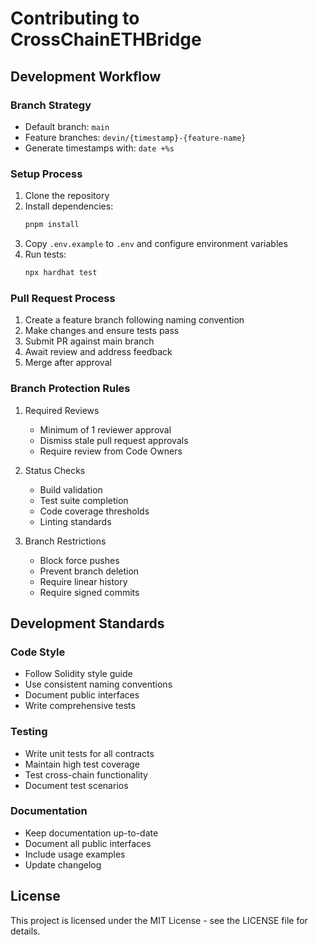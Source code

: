 # Contributing to CrossChainETHBridge

## Development Workflow

### Branch Strategy
- Default branch: `main`
- Feature branches: `devin/{timestamp}-{feature-name}`
- Generate timestamps with: `date +%s`

### Setup Process
1. Clone the repository
2. Install dependencies:
   ```bash
   pnpm install
   ```
3. Copy `.env.example` to `.env` and configure environment variables
4. Run tests:
   ```bash
   npx hardhat test
   ```

### Pull Request Process
1. Create a feature branch following naming convention
2. Make changes and ensure tests pass
3. Submit PR against main branch
4. Await review and address feedback
5. Merge after approval

### Branch Protection Rules
1. Required Reviews
   - Minimum of 1 reviewer approval
   - Dismiss stale pull request approvals
   - Require review from Code Owners

2. Status Checks
   - Build validation
   - Test suite completion
   - Code coverage thresholds
   - Linting standards

3. Branch Restrictions
   - Block force pushes
   - Prevent branch deletion
   - Require linear history
   - Require signed commits

## Development Standards

### Code Style
- Follow Solidity style guide
- Use consistent naming conventions
- Document public interfaces
- Write comprehensive tests

### Testing
- Write unit tests for all contracts
- Maintain high test coverage
- Test cross-chain functionality
- Document test scenarios

### Documentation
- Keep documentation up-to-date
- Document all public interfaces
- Include usage examples
- Update changelog

## License
This project is licensed under the MIT License - see the LICENSE file for details.
